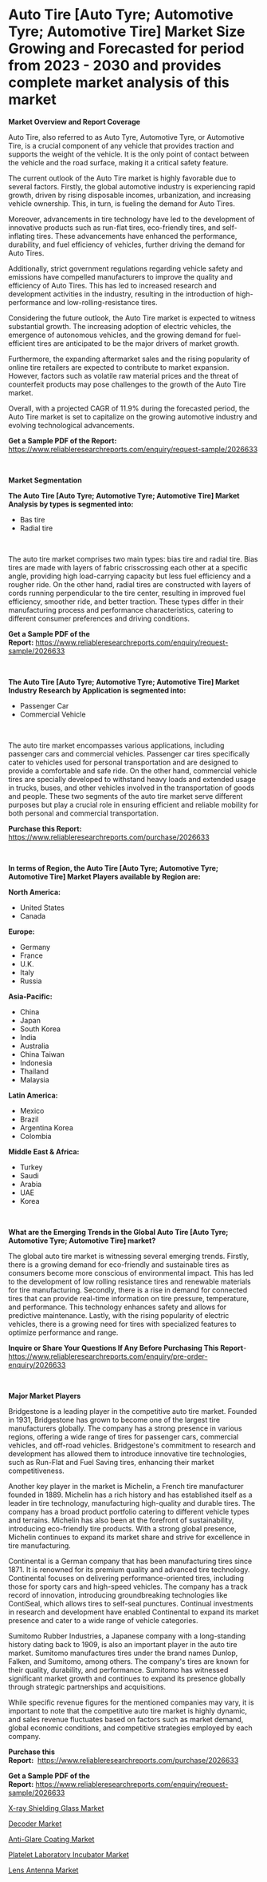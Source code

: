 <p><h1>Auto Tire [Auto Tyre; Automotive Tyre; Automotive Tire] Market Size Growing and Forecasted for period from 2023 - 2030 and provides complete market analysis of this market</h1></p><p><strong>Market Overview and Report Coverage</strong></p>
<p><p>Auto Tire, also referred to as Auto Tyre, Automotive Tyre, or Automotive Tire, is a crucial component of any vehicle that provides traction and supports the weight of the vehicle. It is the only point of contact between the vehicle and the road surface, making it a critical safety feature.</p><p>The current outlook of the Auto Tire market is highly favorable due to several factors. Firstly, the global automotive industry is experiencing rapid growth, driven by rising disposable incomes, urbanization, and increasing vehicle ownership. This, in turn, is fueling the demand for Auto Tires.</p><p>Moreover, advancements in tire technology have led to the development of innovative products such as run-flat tires, eco-friendly tires, and self-inflating tires. These advancements have enhanced the performance, durability, and fuel efficiency of vehicles, further driving the demand for Auto Tires.</p><p>Additionally, strict government regulations regarding vehicle safety and emissions have compelled manufacturers to improve the quality and efficiency of Auto Tires. This has led to increased research and development activities in the industry, resulting in the introduction of high-performance and low-rolling-resistance tires.</p><p>Considering the future outlook, the Auto Tire market is expected to witness substantial growth. The increasing adoption of electric vehicles, the emergence of autonomous vehicles, and the growing demand for fuel-efficient tires are anticipated to be the major drivers of market growth.</p><p>Furthermore, the expanding aftermarket sales and the rising popularity of online tire retailers are expected to contribute to market expansion. However, factors such as volatile raw material prices and the threat of counterfeit products may pose challenges to the growth of the Auto Tire market.</p><p>Overall, with a projected CAGR of 11.9% during the forecasted period, the Auto Tire market is set to capitalize on the growing automotive industry and evolving technological advancements.</p></p>
<p><strong>Get a Sample PDF of the Report:</strong> <a href="https://www.reliableresearchreports.com/enquiry/request-sample/2026633">https://www.reliableresearchreports.com/enquiry/request-sample/2026633</a></p>
<p>&nbsp;</p>
<p><strong>Market Segmentation</strong></p>
<p><strong>The Auto Tire [Auto Tyre; Automotive Tyre; Automotive Tire] Market Analysis by types is segmented into:</strong></p>
<p><ul><li>Bas tire</li><li>Radial tire</li></ul></p>
<p>&nbsp;</p>
<p><p>The auto tire market comprises two main types: bias tire and radial tire. Bias tires are made with layers of fabric crisscrossing each other at a specific angle, providing high load-carrying capacity but less fuel efficiency and a rougher ride. On the other hand, radial tires are constructed with layers of cords running perpendicular to the tire center, resulting in improved fuel efficiency, smoother ride, and better traction. These types differ in their manufacturing process and performance characteristics, catering to different consumer preferences and driving conditions.</p></p>
<p><strong>Get a Sample PDF of the Report:</strong>&nbsp;<a href="https://www.reliableresearchreports.com/enquiry/request-sample/2026633">https://www.reliableresearchreports.com/enquiry/request-sample/2026633</a></p>
<p>&nbsp;</p>
<p><strong>The Auto Tire [Auto Tyre; Automotive Tyre; Automotive Tire] Market Industry Research by Application is segmented into:</strong></p>
<p><ul><li>Passenger Car</li><li>Commercial Vehicle</li></ul></p>
<p>&nbsp;</p>
<p><p>The auto tire market encompasses various applications, including passenger cars and commercial vehicles. Passenger car tires specifically cater to vehicles used for personal transportation and are designed to provide a comfortable and safe ride. On the other hand, commercial vehicle tires are specially developed to withstand heavy loads and extended usage in trucks, buses, and other vehicles involved in the transportation of goods and people. These two segments of the auto tire market serve different purposes but play a crucial role in ensuring efficient and reliable mobility for both personal and commercial transportation.</p></p>
<p><strong>Purchase this Report:</strong>&nbsp; <a href="https://www.reliableresearchreports.com/purchase/2026633">https://www.reliableresearchreports.com/purchase/2026633</a></p>
<p>&nbsp;</p>
<p><strong>In terms of Region, the Auto Tire [Auto Tyre; Automotive Tyre; Automotive Tire] Market Players available by Region are:</strong></p>
<p>
    <p> <strong> North America: </strong>
        <ul>
            <li>United States</li>
            <li>Canada</li>
        </ul>
        </p> 
    <p> <strong> Europe: </strong>
        <ul>
            <li>Germany</li>
            <li>France</li>
            <li>U.K.</li>
            <li>Italy</li>
            <li>Russia</li>
        </ul>
        </p> 
    <p> <strong> Asia-Pacific: </strong>
        <ul>
            <li>China</li>
            <li>Japan</li>
            <li>South Korea</li>
            <li>India</li>
            <li>Australia</li>
            <li>China Taiwan</li>
            <li>Indonesia</li>
            <li>Thailand</li>
            <li>Malaysia</li>
        </ul>
        </p> 
    <p> <strong> Latin America: </strong>
        <ul>
            <li>Mexico</li>
            <li>Brazil</li>
            <li>Argentina Korea</li>
            <li>Colombia</li>
        </ul>
        </p> 
    <p> <strong> Middle East & Africa: </strong>
        <ul>
            <li>Turkey</li>
            <li>Saudi</li>
            <li>Arabia</li>
            <li>UAE</li>
            <li>Korea</li>
        </ul>
    </p>
    </p>
<p>&nbsp;</p>
<p><strong>What are the Emerging Trends in the Global Auto Tire [Auto Tyre; Automotive Tyre; Automotive Tire] market?</strong></p>
<p><p>The global auto tire market is witnessing several emerging trends. Firstly, there is a growing demand for eco-friendly and sustainable tires as consumers become more conscious of environmental impact. This has led to the development of low rolling resistance tires and renewable materials for tire manufacturing. Secondly, there is a rise in demand for connected tires that can provide real-time information on tire pressure, temperature, and performance. This technology enhances safety and allows for predictive maintenance. Lastly, with the rising popularity of electric vehicles, there is a growing need for tires with specialized features to optimize performance and range.</p></p>
<p><strong>Inquire or Share Your Questions If Any Before Purchasing This Report</strong>- <a href="https://www.reliableresearchreports.com/enquiry/pre-order-enquiry/2026633">https://www.reliableresearchreports.com/enquiry/pre-order-enquiry/2026633</a></p>
<p>&nbsp;</p>
<p><strong>Major Market Players</strong></p>
<p><p>Bridgestone is a leading player in the competitive auto tire market. Founded in 1931, Bridgestone has grown to become one of the largest tire manufacturers globally. The company has a strong presence in various regions, offering a wide range of tires for passenger cars, commercial vehicles, and off-road vehicles. Bridgestone's commitment to research and development has allowed them to introduce innovative tire technologies, such as Run-Flat and Fuel Saving tires, enhancing their market competitiveness. </p><p>Another key player in the market is Michelin, a French tire manufacturer founded in 1889. Michelin has a rich history and has established itself as a leader in tire technology, manufacturing high-quality and durable tires. The company has a broad product portfolio catering to different vehicle types and terrains. Michelin has also been at the forefront of sustainability, introducing eco-friendly tire products. With a strong global presence, Michelin continues to expand its market share and strive for excellence in tire manufacturing.</p><p>Continental is a German company that has been manufacturing tires since 1871. It is renowned for its premium quality and advanced tire technology. Continental focuses on delivering performance-oriented tires, including those for sporty cars and high-speed vehicles. The company has a track record of innovation, introducing groundbreaking technologies like ContiSeal, which allows tires to self-seal punctures. Continual investments in research and development have enabled Continental to expand its market presence and cater to a wide range of vehicle categories.</p><p>Sumitomo Rubber Industries, a Japanese company with a long-standing history dating back to 1909, is also an important player in the auto tire market. Sumitomo manufactures tires under the brand names Dunlop, Falken, and Sumitomo, among others. The company's tires are known for their quality, durability, and performance. Sumitomo has witnessed significant market growth and continues to expand its presence globally through strategic partnerships and acquisitions.</p><p>While specific revenue figures for the mentioned companies may vary, it is important to note that the competitive auto tire market is highly dynamic, and sales revenue fluctuates based on factors such as market demand, global economic conditions, and competitive strategies employed by each company.</p></p>
<p><strong>Purchase this Report:</strong>&nbsp;&nbsp;<a href="https://www.reliableresearchreports.com/purchase/2026633">https://www.reliableresearchreports.com/purchase/2026633</a></p>
<p></p>
<p><strong>Get a Sample PDF of the Report:</strong>&nbsp;<a href="https://www.reliableresearchreports.com/enquiry/request-sample/2026633">https://www.reliableresearchreports.com/enquiry/request-sample/2026633</a></p>
<p><p><a href="https://medium.com/@elianehilll2023/x-ray-shielding-glass-market-trends-forecast-and-competitive-analysis-to-2030-1bb7a773a133">X-ray Shielding Glass Market</a></p><p><a href="https://www.linkedin.com/pulse/decoder-market-share-amp-new-trends-analysis-report-type-application-jofme/">Decoder Market</a></p><p><a href="https://medium.com/@mikemonahan1944/anti-glare-coating-market-analysis-its-cagr-market-segmentation-and-global-industry-overview-2f6bda092fee">Anti-Glare Coating Market</a></p><p><a href="https://github.com/dringals/Market-Research-Report-List-1/blob/main/platelet-laboratory-incubator-market.md">Platelet Laboratory Incubator Market</a></p><p><a href="https://www.linkedin.com/pulse/lens-antenna-market-size-2023-2030-global-industrial-hszge/">Lens Antenna Market</a></p></p>